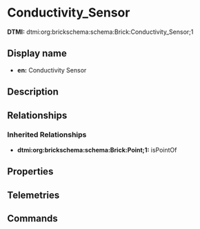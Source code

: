 # Conductivity_Sensor
**DTMI:** dtmi:org:brickschema:schema:Brick:Conductivity_Sensor;1
## Display name
- **en:** Conductivity Sensor
## Description
## Relationships
### Inherited Relationships
* **dtmi:org:brickschema:schema:Brick:Point;1:** isPointOf
## Properties
## Telemetries
## Commands
